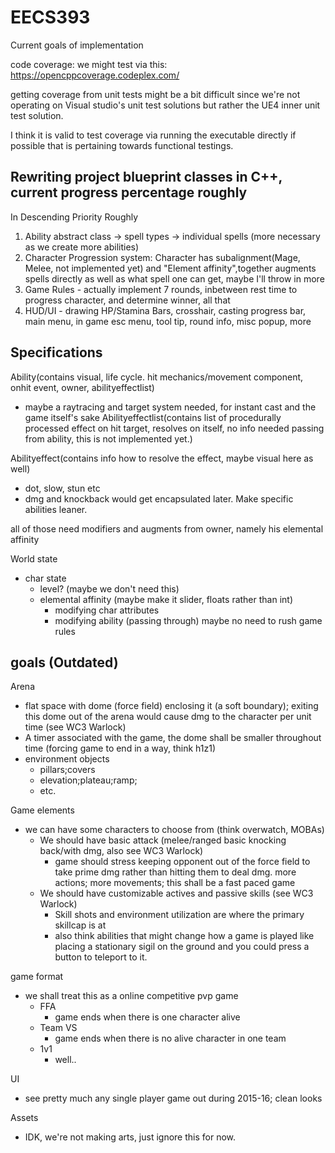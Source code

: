 # EECS393

Current goals of implementation

code coverage: we might test via this:
https://opencppcoverage.codeplex.com/

getting coverage from unit tests might be a bit difficult since we're not operating on Visual studio's unit test solutions but rather the UE4 inner unit test solution.

I think it is valid to test coverage via running the executable directly if possible that is pertaining towards functional testings.

Rewriting project blueprint classes in C++, current progress percentage roughly
---
In Descending Priority Roughly

1. Ability abstract class -> spell types -> individual spells (more necessary as we create more abilities)
2. Character Progression system: Character has subalignment(Mage, Melee, not implemented yet) and "Element affinity",together augments spells directly as well as what spell one can get, maybe I'll throw in more
3. Game Rules - actually implement 7 rounds, inbetween rest time to progress character, and determine winner, all that
4. HUD/UI - drawing HP/Stamina Bars, crosshair, casting progress bar, main menu, in game esc menu, tool tip, round info, misc popup, more

Specifications
---
Ability(contains visual, life cycle. hit mechanics/movement component, onhit event, owner, abilityeffectlist)
  - maybe a raytracing and target system needed, for instant cast and the game itself's sake
Abilityeffectlist(contains list of procedurally processed effect on hit target, resolves on itself, no info needed passing from ability, this is not implemented yet.)

Abilityeffect(contains info how to resolve the effect, maybe visual here as well)
  - dot, slow, stun etc
  - dmg and knockback would get encapsulated later. Make specific abilities leaner.

all of those need modifiers and augments from owner, namely his elemental affinity

World state
  - char state
    - level? (maybe we don't need this)
    - elemental affinity (maybe make it slider, floats rather than int)
      - modifying char attributes
      - modifying ability (passing through)
  maybe no need to rush game rules



goals (Outdated)
---
Arena
- flat space with dome (force field) enclosing it (a soft boundary); exiting this dome out of the arena would cause dmg to the character per unit time (see WC3 Warlock)
- A timer associated with the game, the dome shall be smaller throughout time (forcing game to end in a way, think h1z1)
- environment objects
  - pillars;covers
  - elevation;plateau;ramp;
  - etc.

Game elements
- we can have some characters to choose from (think overwatch, MOBAs)
  - We should have basic attack (melee/ranged basic knocking back/with dmg, also see WC3 Warlock)
    - game should stress keeping opponent out of the force field to take prime dmg rather than hitting them to deal dmg.
    more actions; more movements; this shall be a fast paced game
  - We should have customizable actives and passive skills (see WC3 Warlock)
    - Skill shots and environment utilization are where the primary skillcap is at
    - also think abilities that might change how a game is played
    like placing a stationary sigil on the ground and you could press a button to teleport to it. 


game format
- we shall treat this as a online competitive pvp game
  - FFA
    - game ends when there is one character alive
  - Team VS
    - game ends when there is no alive character in one team
  - 1v1
    - well.. 
  
UI
- see pretty much any single player game out during 2015-16; clean looks 

Assets
- IDK, we're not making arts, just ignore this for now.
  
